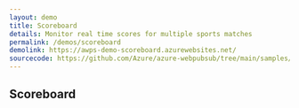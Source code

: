 ```yaml
---
layout: demo
title: Scoreboard
details: Monitor real time scores for multiple sports matches
permalink: /demos/scoreboard
demolink: https://awps-demo-scoreboard.azurewebsites.net/
sourcecode: https://github.com/Azure/azure-webpubsub/tree/main/samples/javascript/scoreboard
---
```


## Scoreboard
